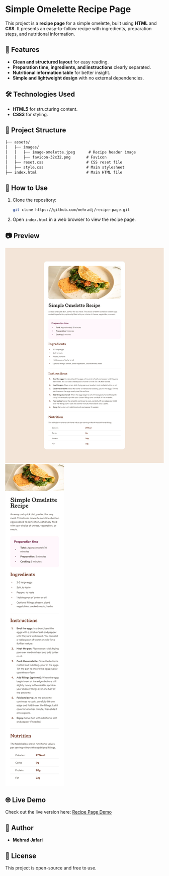 # Simple Omelette Recipe Page

This project is a **recipe page** for a simple omelette, built using **HTML** and **CSS**. It presents an easy-to-follow recipe with ingredients, preparation steps, and nutritional information.

## 📌 Features
- **Clean and structured layout** for easy reading.
- **Preparation time, ingredients, and instructions** clearly separated.
- **Nutritional information table** for better insight.
- **Simple and lightweight design** with no external dependencies.

## 🛠 Technologies Used
- **HTML5** for structuring content.
- **CSS3** for styling.

## 📁 Project Structure
```
├── assets/
│   ├── images/
│   │   ├── image-omelette.jpeg      # Recipe header image
│   │   ├── favicon-32x32.png       # Favicon
│   ├── reset.css                   # CSS reset file
│   ├── style.css                   # Main stylesheet
├── index.html                      # Main HTML file
```

## 🚀 How to Use
1. Clone the repository:
   ```sh
   git clone https://github.com/mehradj/recipe-page.git
   ```
2. Open `index.html` in a web browser to view the recipe page.

## 📷 Preview
![Omelette Recipe - Desktop](design/desktop-design.jpg)
![Omelette Recipe - Mobile](design/mobile-design.jpg)

## 🌐 Live Demo
Check out the live version here: [Recipe Page Demo](https://mehradj.github.io/recipe-page/)

## 📝 Author
- **Mehrad Jafari**

## 📜 License
This project is open-source and free to use.

